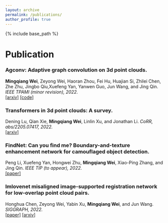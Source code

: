 ```yaml
---
layout: archive
permalink: /publications/
author_profile: true
---
```

{% include base_path %}

Publication
======

### Agconv: Adaptive graph convolution on 3d point clouds.  
**Mingqiang Wei**, Zeyong Wei, Haoran Zhou, Fei Hu, Huajian Si, Zhilei Chen, Zhe Zhu, Jingbo Qiu,Xuefeng Yan, Yanwen Guo, Jun Wang, and Jing Qin.
*IEEE TPAMI (minor revision), 2022.*  
[[arxiv]](https://arxiv.org/pdf/2108.08035) [[code]](https://github.com/hrzhou2/AdaptConv-master)


### Transformers in 3d point clouds: A survey.  
Dening Lu, Qian Xie, **Mingqiang Wei**, Linlin Xu, and Jonathan Li.
*CoRR, abs/2205.07417, 2022.*     
[[arxiv]](https://arxiv.org/pdf/2205.07417) 


### FindNet: Can you find me? Boundary-and-texture enhancement network for camouflaged object detection.  
Peng Li, Xuefeng Yan, Hongwei Zhu, **Mingqiang Wei**, Xiao-Ping Zhang, and Jing Qin.
*IEEE TIP (to appear), 2022.*     
[[paper]](https://ieeexplore.ieee.org/stamp/stamp.jsp?tp=&arnumber=9923635) 

### Imlovenet misaligned image-supported registration network for low-overlap point cloud pairs.  
Honghua Chen, Zeyong Wei, Yabin Xu, **Mingqiang Wei**, and Jun Wang.
*SIGGRAPH, 2022.*      
[[paper]](https://dl.acm.org/doi/pdf/10.1145/3528233.3530744) [[arxiv]](https://arxiv.org/abs/2207.00826)
